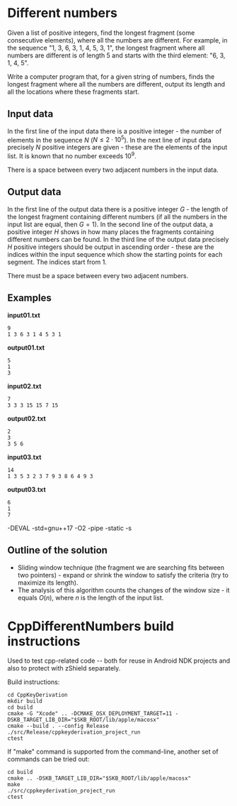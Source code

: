 # Different numbers

Given a list of positive integers, find the longest fragment (some consecutive elements), where all the numbers are different.
For example, in the sequence "1, 3, 6, 3, 1, 4, 5, 3, 1", 
the longest fragment where all numbers are different is of length 5
and starts with the third element: "6, 3, 1, 4, 5".

Write a computer program that, for a given string of numbers, 
finds the longest fragment where all the numbers are
different, output its length and all the locations where these fragments start. 

## Input data

In the first line of the input data there is a positive integer - 
the number of elements in the sequence $N$ ($N \leq 2 \cdot 10^{5}$).
In the next line of input data precisely $N$ positive integers are given - 
these are the elements of the input list. It is known that no number
exceeds $10^9$.

There is a space between every two adjacent numbers in the input data.


## Output data

In the first line of the output data there is a positive integer $G$ - 
the length of the longest fragment containing different numbers (if all the 
numbers in the input list are equal, then $G=1$). 
In the second line of the output data, a positive integer $H$ shows in 
how many places the fragments containing different numbers can be found.
In the third line of the output data precisely $H$ positive integers
should be output in ascending order - these are the 
indices within the input sequence which show the starting points for 
each segment. The indices start from $1$.

There must be a space between every two adjacent numbers.

## Examples

**input01.txt**

```
9
1 3 6 3 1 4 5 3 1
```

**output01.txt**

```
5
1
3
```

**input02.txt**

```
7
3 3 3 15 15 7 15
```

**output02.txt**

```
2
3
3 5 6
```

**input03.txt**

```
14
1 3 5 3 2 3 7 9 3 8 6 4 9 3
```

**output03.txt**

```
6
1
7
```



-DEVAL -std=gnu++17 -O2 -pipe -static -s



## Outline of the solution 

* Sliding window technique (the fragment we are searching fits between two pointers) - expand or shrink the window to satisfy the criteria (try to maximize its length).
* The analysis of this algorithm counts the changes of the window size - it equals $O(n)$, where $n$ is the length of the input list. 










# CppDifferentNumbers build instructions 

Used to test cpp-related code -- both for reuse in Android NDK 
projects and also to protect with zShield separately.

Build instructions:

```
cd CppKeyDerivation
mkdir build
cd build
cmake -G "Xcode" .. -DCMAKE_OSX_DEPLOYMENT_TARGET=11 -DSKB_TARGET_LIB_DIR="$SKB_ROOT/lib/apple/macosx"
cmake --build . --config Release
./src/Release/cppkeyderivation_project_run
ctest
```

If "make" command is supported from the command-line, another set of commands can be tried out: 

```
cd build
cmake .. -DSKB_TARGET_LIB_DIR="$SKB_ROOT/lib/apple/macosx"
make
./src/cppkeyderivation_project_run
ctest
```
